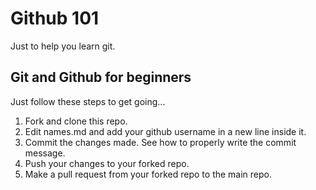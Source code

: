 # Github 101
Just to help you learn git.

## Git and Github for beginners
Just follow these steps to get going...

1. Fork and clone this repo.
2. Edit names.md and add your github username in a new line inside it.
3. Commit the changes made. See how to properly write the commit message.
4. Push your changes to your forked repo.
5. Make a pull request from your forked repo to the main repo.
